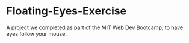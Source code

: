 # Floating-Eyes-Exercise

A project we completed as part of the MIT Web Dev Bootcamp, to have eyes follow your mouse. 

